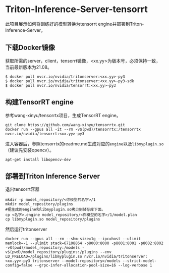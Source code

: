 # Triton-Inference-Server-tensorrt
此项目展示如何将训练好的模型转换为tensorrt engine并部署到Triton-Inference-Server。

## 下载Docker镜像
获取所需的server，client，tensorrt镜像，<xx.yy>为版本号，必须保持一致，当前最新版本为21.08。
```
$ docker pull nvcr.io/nvidia/tritonserver:<xx.yy>-py3
$ docker pull nvcr.io/nvidia/tritonserver:<xx.yy>-py3-sdk
$ docker pull nvcr.io/nvidia/tensorrt:<xx.yy>-py3
```
## 构建TensorRT engine
参考wang-xinyu/tensorrtx项目，生成TensorRT engine。
```
git clone https://github.com/wang-xinyu/tensorrtx.git
docker run --gpus all -it --rm -v$(pwd)/tensorrtx:/tensorrtx nvcr.io/nvidia/tensorrt:<xx.yy>-py3
```
进入容器后，参照tensorrtx的readme.md生成对应的`engine`以及`libmyplugin.so`（建议先安装opencv）。
```
apt-get install libopencv-dev
```
## 部署到Triton Inference Server
退出tensorrt容器
```
mkdir -p model_repository/<你模型的名字>/1
mkdir model_repository/plugins
#把生成的engine和libmyplugin.so拷贝到储存库下面。
cp <名字>.engine model_repository/<你模型的名字>/1/model.plan
cp libmyplugin.so model_repository/plugins
```
然后运行tritonserver
```
docker run --gpus all --rm --shm-size=1g --ipc=host --ulimit memlock=-1 --ulimit stack=67108864 -p8000:8000 -p8001:8001 -p8002:8002 -v$(pwd)/model_repository:/models -v$(pwd)/model_repository/plugins:/plugins --env LD_PRELOAD=/plugins/libmyplugin.so nvcr.io/nvidia/tritonserver:<xx.yy>-py3 tritonserver --model-repository=/models --strict-model-config=false --grpc-infer-allocation-pool-size=16 --log-verbose 1
```
